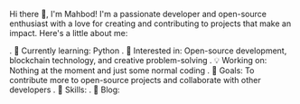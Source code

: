 Hi there 👋, I'm Mahbod!
I'm a passionate developer and open-source enthusiast with a love for creating and contributing to projects that make an impact. Here's a little about me:

. 🌱 Currently learning: Python
. 🚀 Interested in: Open-source development, blockchain technology, and creative problem-solving
. 💡 Working on: Nothing at the moment and just some normal coding
. 🎯 Goals: To contribute more to open-source projects and collaborate with other developers
. 🔧 Skills: 
. 📝 Blog: 
